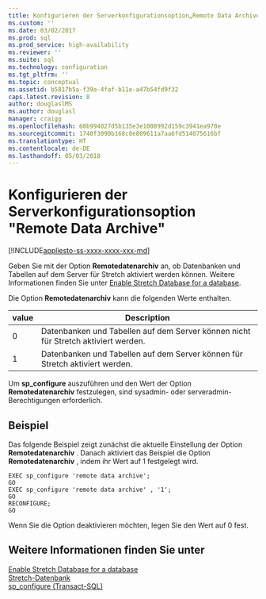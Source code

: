 ```yaml
---
title: Konfigurieren der Serverkonfigurationsoption„Remote Data Archive“ | Microsoft-Dokumentation
ms.custom: ''
ms.date: 03/02/2017
ms.prod: sql
ms.prod_service: high-availability
ms.reviewer: ''
ms.suite: sql
ms.technology: configuration
ms.tgt_pltfrm: ''
ms.topic: conceptual
ms.assetid: b5817b5a-f39a-4faf-b11e-a47b54fd9f32
caps.latest.revision: 8
author: douglaslMS
ms.author: douglasl
manager: craigg
ms.openlocfilehash: 60b994027d5b135e3e1008992d159c3941ea970e
ms.sourcegitcommit: 1740f3090b168c0e809611a7aa6fd514075616bf
ms.translationtype: HT
ms.contentlocale: de-DE
ms.lasthandoff: 05/03/2018
---
```

# <a name="configure-the-remote-data-archive-server-configuration-option"></a>Konfigurieren der Serverkonfigurationsoption "Remote Data Archive"
[!INCLUDE[appliesto-ss-xxxx-xxxx-xxx-md](../../includes/appliesto-ss-xxxx-xxxx-xxx-md.md)]

  Geben Sie mit der Option **Remotedatenarchiv** an, ob Datenbanken und Tabellen auf dem Server für Stretch aktiviert werden können. Weitere Informationen finden Sie unter [Enable Stretch Database for a database](../../sql-server/stretch-database/enable-stretch-database-for-a-database.md).  
  
 Die Option **Remotedatenarchiv** kann die folgenden Werte enthalten.  
  
|value|Description|  
|-----------|-----------------|  
|0|Datenbanken und Tabellen auf dem Server können nicht für Stretch aktiviert werden.|  
|1|Datenbanken und Tabellen auf dem Server können für Stretch aktiviert werden.|  
  
 Um **sp_configure** auszuführen und den Wert der Option **Remotedatenarchiv** festzulegen, sind sysadmin- oder serveradmin-Berechtigungen erforderlich.  
  
## <a name="example"></a>Beispiel  
 Das folgende Beispiel zeigt zunächst die aktuelle Einstellung der Option **Remotedatenarchiv** . Danach aktiviert das Beispiel die Option **Remotedatenarchiv** , indem ihr Wert auf 1 festgelegt wird.  
  
```  
EXEC sp_configure 'remote data archive';  
GO  
EXEC sp_configure 'remote data archive' , '1';  
GO  
RECONFIGURE;  
GO  
```  
  
 Wenn Sie die Option deaktivieren möchten, legen Sie den Wert auf 0 fest.  
  
## <a name="see-also"></a>Weitere Informationen finden Sie unter  
 [Enable Stretch Database for a database](../../sql-server/stretch-database/enable-stretch-database-for-a-database.md)   
 [Stretch-Datenbank](../../sql-server/stretch-database/stretch-database.md)   
 [sp_configure &#40;Transact-SQL&#41;](../../relational-databases/system-stored-procedures/sp-configure-transact-sql.md)  
  
  

